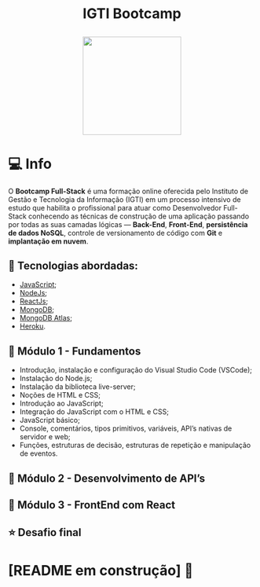 <h1 align="center">
  IGTI Bootcamp
  <br/>
</h1>
<h2 align="center">
  <img src="https://www.igti.com.br/wp-content/uploads/2020/02/D.-Full-Stack.png" width="200px"/>
</h2>

# 💻 Info

O __Bootcamp Full-Stack__ é uma formação online oferecida pelo Instituto de Gestão e Tecnologia da Informação (IGTI) em um processo intensivo de estudo que habilita o profissional para atuar como Desenvolvedor Full-Stack conhecendo as técnicas de construção de uma aplicação passando por todas as suas camadas lógicas — __Back-End__, __Front-End__, __persistência de dados NoSQL__, controle de versionamento de código com __Git__ e __implantação em nuvem__.

## 🚀 Tecnologias abordadas:

- [JavaScript](https://www.javascript.com/);
- [NodeJs](https://nodejs.org/);
- [ReactJs](https://reactjs.org/);
- [MongoDB](https://www.mongodb.com/);
- [MongoDB Atlas](https://www.mongodb.com/);
- [Heroku](https://www.heroku.com/).

## 🚀 Módulo 1 - Fundamentos

- Introdução, instalação e configuração do Visual Studio Code (VSCode);
- Instalação do Node.js;
- Instalação da biblioteca live-server;
- Noções de HTML e CSS;
- Introdução ao JavaScript;
- Integração do JavaScript com o HTML e CSS;
- JavaScript básico;
- Console, comentários, tipos primitivos, variáveis, API’s nativas de servidor e web;
- Funções, estruturas de decisão, estruturas de repetição e manipulação de eventos.

## 🚀 Módulo 2 - Desenvolvimento de API’s

## 🚀 Módulo 3 - FrontEnd com React

## ⭐️ Desafio final

# [README em construção] 🚧
